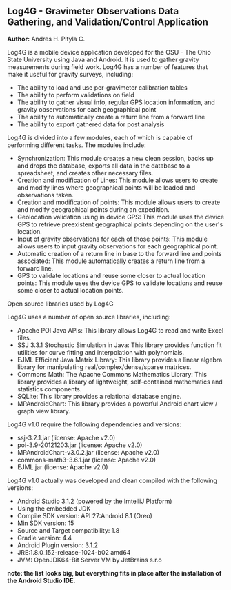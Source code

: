 ## Log4G - Gravimeter Observations Data Gathering, and Validation/Control Application

**Author:** Andres H. Pityla C.

Log4G is a mobile device application developed for the OSU - The Ohio State University using Java and Android. It is used to gather gravity measurements during field work. Log4G has a number of features that make it useful for gravity surveys, including:

* The ability to load and use per-gravimeter calibration tables
* The ability to perform validations on field
* The ability to gather visual info, regular GPS location information, and gravity observations for each geographical point
* The ability to automatically create a return line from a forward line
* The ability to export gathered data for post analysis

Log4G is divided into a few modules, each of which is capable of performing different tasks. The modules include:

* Synchronization: This module creates a new clean session, backs up and drops the database, exports all data in the database to a spreadsheet, and creates other necessary files.
* Creation and modification of Lines: This module allows users to create and modify lines where geographical points will be loaded and observations taken.
* Creation and modification of points: This module allows users to create and modify geographical points during an expedition.
* Geolocation validation using in device GPS: This module uses the device GPS to retrieve preexistent geographical points depending on the user's location.
* Input of gravity observations for each of those points: This module allows users to input gravity observations for each geographical point.
* Automatic creation of a return line in base to the forward line and points associated: This module automatically creates a return line from a forward line.
* GPS to validate locations and reuse some closer to actual location points: This module uses the device GPS to validate locations and reuse some closer to actual location points.

Open source libraries used by Log4G

Log4G uses a number of open source libraries, including:

* Apache POI Java APIs: This library allows Log4G to read and write Excel files.
* SSJ 3.3.1 Stochastic Simulation in Java: This library provides function fit utilities for curve fitting and interpolation with polynomials.
* EJML Efficient Java Matrix Library: This library provides a linear algebra library for manipulating real/complex/dense/sparse matrices.
* Commons Math: The Apache Commons Mathematics Library: This library provides a library of lightweight, self-contained mathematics and statistics components.
* SQLite: This library provides a relational database engine.
* MPAndroidChart: This library provides a powerful Android chart view / graph view library.


Log4G v1.0 require the following dependencies and versions:

* ssj-3.2.1.jar (license: Apache v2.0)
* poi-3.9-20121203.jar (license: Apache v2.0)
* MPAndroidChart-v3.0.2.jar (license: Apache v2.0)
* commons-math3-3.6.1.jar (license: Apache v2.0)
* EJML.jar (license: Apache v2.0)

Log4G v1.0 actually was developed and clean compiled with the following versions:

* Android Studio 3.1.2 (powered by the ImtelliJ Platform)
* Using the embedded JDK
* Compile SDK version: API 27:Android 8.1 (Oreo)
* Min SDK version: 15
* Source and Target compatibility: 1.8
* Gradle version: 4.4
* Android Plugin version: 3.1.2
* JRE:1.8.0_152-release-1024-b02 amd64
* JVM: OpenJDK64-Bit Server VM by JetBrains s.r.o

**note: the list looks big, but everything fits in place after the installation of the Android Studio IDE.**
